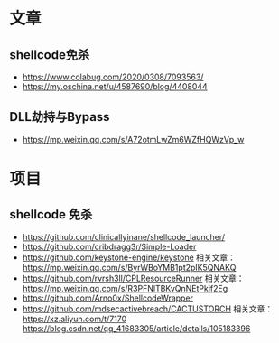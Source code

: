 # 文章
## shellcode免杀
- https://www.colabug.com/2020/0308/7093563/
- https://my.oschina.net/u/4587690/blog/4408044

## DLL劫持与Bypass
- https://mp.weixin.qq.com/s/A72otmLwZm6WZfHQWzVp_w







# 项目
## shellcode 免杀
- https://github.com/clinicallyinane/shellcode_launcher/
- https://github.com/cribdragg3r/Simple-Loader
- https://github.com/keystone-engine/keystone     相关文章：https://mp.weixin.qq.com/s/ByrWBoYMB1pt2pIK5QNAKQ
- https://github.com/rvrsh3ll/CPLResourceRunner   相关文章：https://mp.weixin.qq.com/s/R3PFNlTBKvQnNEtPkif2Eg
- https://github.com/Arno0x/ShellcodeWrapper
- https://github.com/mdsecactivebreach/CACTUSTORCH   相关文章：https://xz.aliyun.com/t/7170    https://blog.csdn.net/qq_41683305/article/details/105183396
